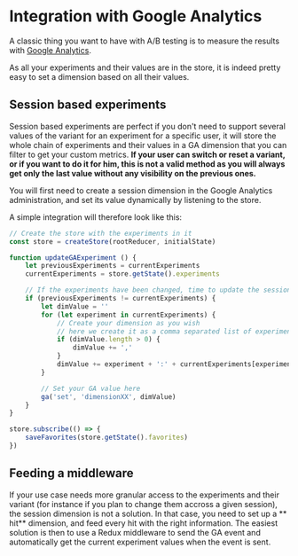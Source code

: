 # Integration with Google Analytics

A classic thing you want to have with A/B testing is to measure the results with [Google Analytics](https://analytics.google.com/).

As all your experiments and their values are in the store, it is indeed pretty easy to set a dimension based on all their values. 

## Session based experiments

Session based experiments are perfect if you don't need to support several values of the variant for an experiment for a specific user, it will store the whole chain of experiments and their values in a GA dimension that you can filter to get your custom metrics. **If your user can switch or reset a variant, or if you want to do it for him, this is not a valid method as you will always get only the last value without any visibility on the previous ones.**

You will first need to create a session dimension in the Google Analytics administration, and set its value dynamically by listening to the store.

A simple integration will therefore look like this:

```javascript
// Create the store with the experiments in it
const store = createStore(rootReducer, initialState)

function updateGAExperiment () {
	let previousExperiments = currentExperiments
	currentExperiments = store.getState().experiments

	// If the experiments have been changed, time to update the session value
	if (previousExperiments != currentExperiments) {
		let dimValue = ''
		for (let experiment in currentExperiments) {
			// Create your dimension as you wish
			// here we create it as a comma separated list of experiment:variant
			if (dimValue.length > 0) {
				dimValue += ','
			}
			dimValue += experiment + ':' + currentExperiments[experiment]
		}

		// Set your GA value here
		ga('set', 'dimensionXX', dimValue)
	}
}

store.subscribe(() => {
	saveFavorites(store.getState().favorites)
})
```

## Feeding a middleware

If your use case needs more granular access to the experiments and their variant (for instance if you plan to change them accross a given session), the session dimension is not a solution. In that case, you need to set up a ** hit** dimension, and feed every hit with the right information. The easiest solution is then to use a Redux middleware to send the GA event and automatically get the current experiment values when the event is sent.